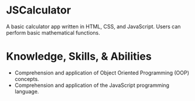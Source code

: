 # JSCalculator
A basic calculator app written in HTML, CSS, and JavaScript. Users can perform basic mathematical functions. 

# Knowledge, Skills, & Abilities
- Comprehension and application of Object Oriented Programming (OOP) concepts.
- Comprehension and application of the JavaScript programming language.

